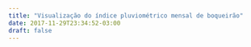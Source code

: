 ```yaml
---
title: "Visualização do índice pluviométrico mensal de boqueirão"
date: 2017-11-29T23:34:52-03:00
draft: false
---
```


<title>Barras simples</title>
<script src="https://d3js.org/d3.v4.min.js"></script>


<div class="container">
    <div class="mychart" id="chart"></div>
</div>

<style>
    .mychart rect {
        fill: steelblue;
    }

    .mychart rect:hover {
        fill: goldenrod;
    }

    .mychart text {
        font: 12px sans-serif;
        text-anchor: left;
    }
</style>

<script type="text/javascript">
    "use strict"

    function desenhaGrafico(dados) {
        var alturaSVG = 400,
            larguraSVG = 700;

        var margin = {
                top: 10,
                right: 20,
                bottom: 30,
                left: 45
            }, // para descolar a vis das bordas do grafico
            larguraVis = larguraSVG - margin.left - margin.right,
            alturaVis = alturaSVG - margin.top - margin.bottom;

        /*
         * Prepara onde adicionaremos a visualizacao
         */
        var grafico = d3.select('#chart') // cria elemento <svg> com um <g> dentro
            .append('svg')
            .attr('width', larguraVis + margin.left + margin.right)
            .attr('height', alturaVis + margin.top + margin.bottom)
            .append('g') // para entender o <g> vá em x03-detalhes-svg.html
            .attr('transform', 'translate(' + margin.left + ',' + margin.top + ')');

        // === EDITE DAQUI ===
        /*
         * As escalas
         */

        let min90percentil = d3.min(dados, (d) => parseInt(d.noventa_percentil));
        let max90percentil = d3.max(dados, (d) => parseInt(d.noventa_percentil));

        let min10percentil = d3.min(dados, (d) => parseInt(d.dez_percentil));
        let max10percentil = d3.max(dados, (d) => parseInt(d.dez_percentil));

        console.log()
        var x = d3.scaleLinear()
            .domain([min90percentil, max90percentil])
            .range([0, larguraVis]);

        var y = d3.scaleLinear()
            .domain([min10percentil, max10percentil + 1])
            .rangeRound([alturaVis, 0]);

        let cor = d3.scaleLinear()
            .domain([d3.min(dados, (d) => d.mediana), d3.max(dados, (d) => d.mediana)])
            .range(["#8cb0ff", "#0050ff"])
            .clamp(true);

        // === ATÉ DAQUI ===

        /*
         * As marcas
         */
        grafico.selectAll('g')
            .data(dados)
            .enter()
            .append('circle')
            .attr('cx', d => x(d.noventa_percentil)) // usando a escala definida acima
            .attr('cy', d => y(d.dez_percentil))
            .attr('r', 10)
            .attr('fill', d => cor(d.mediana));

        /*
         * Os eixos
         */
        grafico.append("g")
            .attr("class", "x axis")
            .attr("transform", "translate(0," + alturaVis + ")")
            .call(d3.axisBottom(x)); // magica do d3: gera eixo a partir da escala

        grafico.append('g')
            .attr('transform', 'translate(0,0)')
            .call(d3.axisLeft(y)) // gera eixo a partir da escala

        grafico.append("text")
            .attr("transform", "translate(-30," + (alturaVis + margin.top) / 2 + ") rotate(-90)")
            .text("10-percentil");

        grafico.append("text")
            .attr("transform", "translate(" + ((larguraVis)/2) + "," + (alturaVis + 30) + " )")
            .text("90-percentil");
    }

    d3.csv('/visualizacoes/post/static/boqueirao-por-mes.csv', function (dados) {
        desenhaGrafico(dados);
    });
</script>
